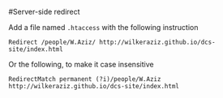 #Server-side redirect

Add a file named `.htaccess` with the following instruction


    Redirect /people/W.Aziz/ http://wilkeraziz.github.io/dcs-site/index.html


Or the following, to make it case insensitive


    RedirectMatch permanent (?i)/people/W.Aziz http://wilkeraziz.github.io/dcs-site/index.html
